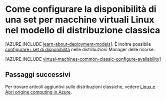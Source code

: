 <properties
    pageTitle="Set di disponibilità per macchine virtuali Linux classica | Microsoft Azure"
    description="Configurare la disponibilità di una set per una macchina virtuale Linux nuova o esistente nel modello di distribuzione classica tramite il portale Azure e Azure PowerShell."
    services="virtual-machines-linux"
    documentationCenter=""
    authors="cynthn"
    manager="timlt"
    editor=""
    tags="azure-service-management"/>

<tags
    ms.service="virtual-machines-linux"
    ms.workload="infrastructure-services"
    ms.tgt_pltfrm="vm-linux"
    ms.devlang="na"
    ms.topic="article"
    ms.date="07/12/2016"
    ms.author="cynthn"/>

# <a name="how-to-configure-an-availability-set-for-linux-virtual-machines-in-the-classic-deployment-model"></a>Come configurare la disponibilità di una set per macchine virtuali Linux nel modello di distribuzione classica

[AZURE.INCLUDE [learn-about-deployment-models](../../includes/learn-about-deployment-models-classic-include.md)]. È inoltre possibile [configurare i set di disponibilità](azure-cli-arm-commands.md#azure-availset-commands-to-manage-your-availability-sets) nelle distribuzioni Manager delle risorse.

[AZURE.INCLUDE [virtual-machines-common-classic-configure-availability](../../includes/virtual-machines-common-classic-configure-availability.md)]


## <a name="next-steps"></a>Passaggi successivi 

Per trovare articoli aggiuntivi sulle distribuzioni classiche, vedere [Linux e Apri origine computing in Azure](virtual-machines-linux-opensource-links.md).